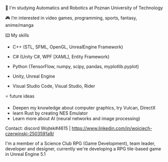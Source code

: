  🏫 I'm studying Automatics and Robotics at Poznan University of Technology
 
 🎮 I’m interested in video games, programming, sports, fantasy, anime/manga

 ⌨️ My skills
- C++ (STL, SFML, OpenGL, UnrealEngine Framework)
- C# (Unity C#, WPF [XAML], Entity Framework)
-  Python (TensorFlow, numpy, scipy, pandas, myplotlib.pyplot)

- Unity, Unreal Engine
- Visual Studio Code, Visual Studio, Rider

 ⭐ future ideas
 - Deepen my knowledge about computer graphics, try Vulcan, DirectX
 - learn Rust by creating NES Emulator
 - Learn more about AI (neural networks and image processing)

Contact:
discord Wojtek#4615 | https://www.linkedin.com/in/wojciech-czerwinski-2503591a9/ 

I'm a member of a Science Club RPG (Game Development), team leader, developer and designer, currently we're developing a RPG tile-based game in Unreal Engine 5.1


